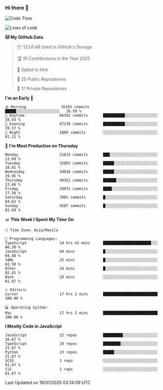 ### Hi there 👋

<!--START_SECTION:waka-->
![Code Time](http://img.shields.io/badge/Code%20Time-1%2C398%20hrs%209%20mins-blue)

![Lines of code](https://img.shields.io/badge/From%20Hello%20World%20I%27ve%20Written-64.9%20million%20lines%20of%20code-blue)

**🐱 My GitHub Data** 

> 📦 123.6 kB Used in GitHub's Storage 
 > 
> 🏆 91 Contributions in the Year 2025
 > 
> 💼 Opted to Hire
 > 
> 📜 25 Public Repositories 
 > 
> 🔑 17 Private Repositories 
 > 
**I'm an Early 🐤** 

```text
🌞 Morning                35103 commits       █████░░░░░░░░░░░░░░░░░░░░   20.59 % 
🌆 Daytime                66392 commits       ██████████░░░░░░░░░░░░░░░   38.93 % 
🌃 Evening                67139 commits       ██████████░░░░░░░░░░░░░░░   39.37 % 
🌙 Night                  1889 commits        ░░░░░░░░░░░░░░░░░░░░░░░░░   01.11 % 
```
📅 **I'm Most Productive on Thursday** 

```text
Monday                   21633 commits       ███░░░░░░░░░░░░░░░░░░░░░░   12.69 % 
Tuesday                  32083 commits       █████░░░░░░░░░░░░░░░░░░░░   18.81 % 
Wednesday                34016 commits       █████░░░░░░░░░░░░░░░░░░░░   19.95 % 
Thursday                 40352 commits       ██████░░░░░░░░░░░░░░░░░░░   23.66 % 
Friday                   29971 commits       ████░░░░░░░░░░░░░░░░░░░░░   17.58 % 
Saturday                 7881 commits        █░░░░░░░░░░░░░░░░░░░░░░░░   04.62 % 
Sunday                   4587 commits        █░░░░░░░░░░░░░░░░░░░░░░░░   02.69 % 
```


📊 **This Week I Spent My Time On** 

```text
🕑︎ Time Zone: Asia/Manila

💬 Programming Languages: 
TypeScript               14 hrs 42 mins      ██████████████████████░░░   86.30 % 
JavaScript               44 mins             █░░░░░░░░░░░░░░░░░░░░░░░░   04.40 % 
YAML                     25 mins             █░░░░░░░░░░░░░░░░░░░░░░░░   02.50 % 
Other                    24 mins             █░░░░░░░░░░░░░░░░░░░░░░░░   02.41 % 
Bash                     20 mins             ░░░░░░░░░░░░░░░░░░░░░░░░░   01.97 % 

🔥 Editors: 
Cursor                   17 hrs 2 mins       █████████████████████████   100.00 % 

💻 Operating System: 
Mac                      17 hrs 2 mins       █████████████████████████   100.00 % 
```

**I Mostly Code in JavaScript** 

```text
JavaScript               22 repos            █████████░░░░░░░░░░░░░░░░   36.67 % 
TypeScript               19 repos            ████████░░░░░░░░░░░░░░░░░   31.67 % 
Python                   13 repos            █████░░░░░░░░░░░░░░░░░░░░   21.67 % 
SCSS                     1 repo              ░░░░░░░░░░░░░░░░░░░░░░░░░   01.67 % 
CSS                      1 repo              ░░░░░░░░░░░░░░░░░░░░░░░░░   01.67 % 
```




 Last Updated on 19/01/2025 03:14:09 UTC
<!--END_SECTION:waka-->
